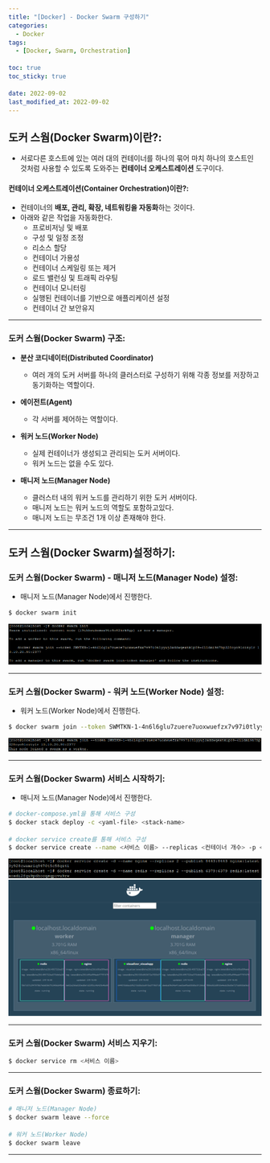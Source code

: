 ```yaml
---
title: "[Docker] - Docker Swarm 구성하기"
categories:
  - Docker
tags:
  - [Docker, Swarm, Orchestration]

toc: true
toc_sticky: true

date: 2022-09-02
last_modified_at: 2022-09-02
---
```


## 도커 스웜(Docker Swarm)이란?:
- 서로다른 호스트에 있는 여러 대의 컨테이너를 하나의 묶어 마치 하나의 호스트인 것처럼 사용할 수 있도록 도와주는 **컨테이너 오케스트레이션** 도구이다.<br>

#### 컨테이너 오케스트레이션(Container Orchestration)이란?:
- 컨테이너의 **배포, 관리, 확장, 네트워킹을 자동화**하는 것이다.
- 아래와 같은 작업을 자동화한다.
    - 프로비저닝 및 배포
    - 구성 및 일정 조정
    - 리소스 할당
    - 컨테이너 가용성
    - 컨테이너 스케일링 또는 제거
    - 로드 밸런싱 및 트래픽 라우팅
    - 컨테이너 모니터링
    - 실행된 컨테이너를 기반으로 애플리케이션 설정
    - 컨테이너 간 보안유지

* * *

### 도커 스웜(Docker Swarm) 구조:
- **분산 코디네이터(Distributed Coordinator)**
    - 여러 개의 도커 서버를 하나의 클러스터로 구성하기 위해 각종 정보를 저장하고 동기화하는 역할이다.

- **에이전트(Agent)**
    - 각 서버를 제어하는 역할이다.

- **워커 노드(Worker Node)**
    - 실제 컨테이너가 생성되고 관리되는 도커 서버이다.
    - 워커 노드는 없을 수도 있다.

- **매니저 노드(Manager Node)**
    - 클러스터 내의 워커 노드를 관리하기 위한 도커 서버이다.
    - 매니저 노드는 워커 노드의 역할도 포함하고있다.
    - 매니저 노드는 무조건 1개 이상 존재해야 한다.

* * *

## 도커 스웜(Docker Swarm)설정하기:
### 도커 스웜(Docker Swarm) - 매니저 노드(Manager Node) 설정:
- 매니저 노드(Manager Node)에서 진행한다.
```bash
$ docker swarm init
```
[![텍스트](/assets/images/Linux/docker%20swarm%20%EC%A7%84%ED%96%89.PNG)](/assets/images/Linux/docker%20swarm%20%EC%A7%84%ED%96%89.PNG) 

* * *

### 도커 스웜(Docker Swarm) - 워커 노드(Worker Node) 설정:
- 워커 노드(Worker Node)에서 진행한다.
```bash
$ docker swarm join --token SWMTKN-1-4n6l6glu7zuere7uoxwuefzx7v97i0tlyyuj3xddwqextk1p89-6lldmi9n7hp328oyo91city1r <Manager Node IP>:2377
```
[![텍스트](/assets/images/Linux/%EC%9B%8C%EC%BB%A4%20%EB%85%B8%EB%93%9C(Worker%20Node)%20%EC%84%A4%EC%A0%95%20%ED%99%94%EB%A9%B4.PNG)](/assets/images/Linux/%EC%9B%8C%EC%BB%A4%20%EB%85%B8%EB%93%9C(Worker%20Node)%20%EC%84%A4%EC%A0%95%20%ED%99%94%EB%A9%B4.PNG)

* * *

### 도커 스웜(Docker Swarm) 서비스 시작하기:
- 매니저 노드(Manager Node)에서 진행한다.

``` bash
# docker-compose.yml을 통해 서비스 구성
$ docker stack deploy -c <yaml-file> <stack-name>

# docker service create를 통해 서비스 구성
$ docker service create --name <서비스 이름> --replicas <컨테이너 개수> -p <호스트포트:컨테이너포트> <이미지 이름>
```

[![텍스트](/assets/images/Linux/docker%20swarm%20%EC%84%9C%EB%B9%84%EC%8A%A4%20%EC%8B%A4%ED%96%89%20%EB%AA%85%EB%A0%B9%EC%96%B4.PNG)](/assets/images/Linux/docker%20swarm%20%EC%84%9C%EB%B9%84%EC%8A%A4%20%EC%8B%A4%ED%96%89%20%EB%AA%85%EB%A0%B9%EC%96%B4.PNG)
[![텍스트](/assets/images/Linux/docker%20swarm%20%EC%84%9C%EB%B9%84%EC%8A%A4%20%EC%8B%A4%ED%96%89%20%ED%99%94%EB%A9%B4.PNG)](/assets/images/Linux/docker%20swarm%20%EC%84%9C%EB%B9%84%EC%8A%A4%20%EC%8B%A4%ED%96%89%20%ED%99%94%EB%A9%B4.PNG)

* * *

### 도커 스웜(Docker Swarm) 서비스 지우기:
```bash
$ docker service rm <서비스 이름>
```

* * *

### 도커 스웜(Docker Swarm) 종료하기:
```bash
# 매니저 노드(Manager Node)
$ docker swarm leave --force

# 워커 노드(Worker Node)
$ docker swarm leave
```

* * *